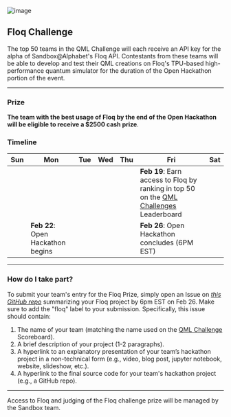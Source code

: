 
![image](img/qhack-banner.png)

## Floq Challenge

The top 50 teams in the QML Challenge will each receive an API key for the alpha of Sandbox@Alphabet's Floq API. 
Contestants from these teams will be able to develop and test their QML creations on Floq's TPU-based 
high-performance quantum simulator for the duration of the Open Hackathon portion of the event.

--- 
### Prize

**The team with the best usage of Floq by the end of the Open Hackathon will be eligible to receive a $2500 cash prize**.

### Timeline

| Sun | Mon | Tue | Wed | Thu | Fri  | Sat |
|---|---|---|---|---|---|---|
|   |   |   |   |   | **Feb 19**: Earn access to Floq by ranking in top 50 on the [QML Challenges](QML_Challenges.md) Leaderboard |   |
|   | **Feb 22**: Open Hackathon begins  |   |   |   | **Feb 26**: Open Hackathon concludes (6PM EST) |  |

---

### How do I take part?

To submit your team's entry for the Floq Prize, simply open an Issue on *[this GitHub repo](https://github.com/XanaduAI/QHack/issues/)* summarizing your Floq project by 6pm EST on Feb 26. Make sure to add the "floq" label to your submission. Specifically, this issue should contain:

1. The name of your team (matching the name used on the [QML Challenge](QML_Challenges.md) Scoreboard).
2. A brief description of your project (1-2 paragraphs).
3. A hyperlink to an explanatory presentation of your team’s hackathon project in a non-technical form (e.g., video, blog post, jupyter notebook, website, slideshow, etc.).
4. A hyperlink to the final source code for your team's hackathon project (e.g., a GitHub repo).

---

Access to Floq and judging of the Floq challenge prize will be managed by the Sandbox team. 
